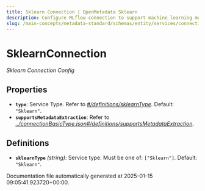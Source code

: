 ```yaml
---
title: Sklearn Connection | OpenMetadata Sklearn
description: Configure MLflow connection to support machine learning model metadata management, versioning, and lifecycle.
slug: /main-concepts/metadata-standard/schemas/entity/services/connections/mlmodel/sklearnconnection
---
```


# SklearnConnection

*Sklearn Connection Config*

## Properties

- **`type`**: Service Type. Refer to *[#/definitions/sklearnType](#definitions/sklearnType)*. Default: `"Sklearn"`.
- **`supportsMetadataExtraction`**: Refer to *[../connectionBasicType.json#/definitions/supportsMetadataExtraction](#/connectionBasicType.json#/definitions/supportsMetadataExtraction)*.
## Definitions

- **`sklearnType`** *(string)*: Service type. Must be one of: `["Sklearn"]`. Default: `"Sklearn"`.


Documentation file automatically generated at 2025-01-15 09:05:41.923720+00:00.
